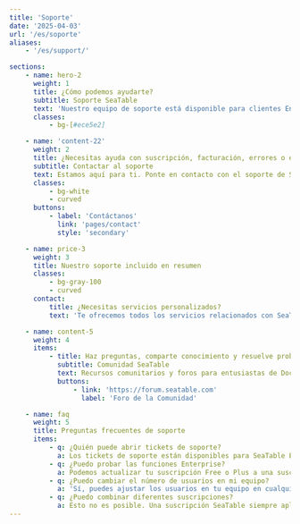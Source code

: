 ```yaml
---
title: 'Soporte'
date: '2025-04-03'
url: '/es/soporte'
aliases:
    - '/es/support/'

sections:
    - name: hero-2
      weight: 1
      title: ¿Cómo podemos ayudarte?
      subtitle: Soporte SeaTable
      text: 'Nuestro equipo de soporte está disponible para clientes Enterprise. La Comunidad SeaTable ayuda con todo tipo de preguntas.'
      classes:
          - bg-[#ece5e2]

    - name: 'content-22'
      weight: 2
      title: ¿Necesitas ayuda con suscripción, facturación, errores o el uso de SeaTable?
      subtitle: Contactar al soporte
      text: Estamos aquí para ti. Ponte en contacto con el soporte de SeaTable.
      classes:
          - bg-white
          - curved
      buttons:
          - label: 'Contáctanos'
            link: 'pages/contact'
            style: 'secondary'

    - name: price-3
      weight: 3
      title: Nuestro soporte incluido en resumen
      classes:
          - bg-gray-100
          - curved
      contact:
          title: ¿Necesitas servicios personalizados?
          text: 'Te ofrecemos todos los servicios relacionados con SeaTable desde una sola fuente. Por ejemplo: instalación, mantenimiento y operación, desarrollos personalizados y capacitaciones. ¡Contáctanos!'

    - name: content-5
      weight: 4
      items:
          - title: Haz preguntas, comparte conocimiento y resuelve problemas.
            subtitle: Comunidad SeaTable
            text: Recursos comunitarios y foros para entusiastas de Docker donde discutir soluciones técnicas, intercambiar ideas y mantenerse conectado.
            buttons:
                - link: 'https://forum.seatable.com'
                  label: 'Foro de la Comunidad'

    - name: faq
      weight: 5
      title: Preguntas frecuentes de soporte
      items:
          - q: ¿Quién puede abrir tickets de soporte?
            a: Los tickets de soporte están disponibles para SeaTable Enterprise o SeaTable Dedicated. Los clientes Free y Plus siempre pueden buscar ayuda en el Foro de la Comunidad.
          - q: ¿Puedo probar las funciones Enterprise?
            a: Podemos actualizar tu suscripción Free o Plus a una suscripción Enterprise por tiempo limitado sin costo. Por favor envíanos una solicitud a través de la gestión de equipos.
          - q: ¿Puedo cambiar el número de usuarios en mi equipo?
            a: 'Sí, puedes ajustar los usuarios en tu equipo en cualquier momento. Con SeaTable Cloud Free, Plus y Enterprise, puedes hacerlo tú mismo mediante la gestión de equipos. Para SeaTable Dedicated, por favor contacta a tu representante personal.<br/><br/>El tamaño del equipo en la suscripción Free está limitado a 25. Para otras suscripciones SeaTable Cloud y SeaTable Dedicated, el número de usuarios es ilimitado.'
          - q: ¿Puedo combinar diferentes suscripciones?
            a: Esto no es posible. Una suscripción SeaTable siempre aplica a un equipo completo, es decir, todos los miembros. Si deseas utilizar las funciones adicionales y límites más altos de la suscripción Plus o Enterprise, necesitas adquirir una licencia correspondiente para todos los miembros activos del equipo.
---
```

